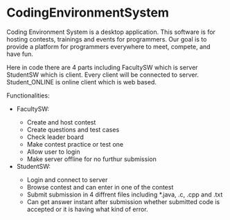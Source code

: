 # CodingEnvironmentSystem

Coding Environment System is a desktop application. This software is for hosting contests, trainings and events for programmers. Our goal is to provide a platform for programmers everywhere to meet, compete, and have fun. 

Here in code there are 4 parts including FacultySW which is server StudentSW which is client. Every client will be connected to server. Student_ONLINE is online client which is web based.

Functionalities:
<ul>
<li>FacultySW:</li>
<ul>
<li>Create and host contest</li>
<li>Create questions and test cases</li>
<li>Check leader board</li>
<li>Make contest practice or test one</li>
<li>Allow user to login</li>
<li>Make server offline for no furthur submission</li>
</ul>
<li>StudentSW:</li>
<ul>
<li>Login and connect to server</li>
<li>Browse contest and can enter in one of the contest</li>
<li>Submit submission in 4 diffrent files including *.java, .c, .cpp and .txt</li>
<li>Can get answer instant after submission whether submitted code is accepted or it is having what kind of error.</li>
</ul>

